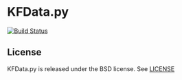 KFData.py
=========

[![Build Status](https://travis-ci.org/kylef/KFData.py.png?branch=master)](https://travis-ci.org/kylef/KFData.py)

## License

KFData.py is released under the BSD license. See [LICENSE](LICENSE)
